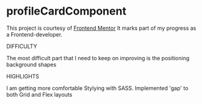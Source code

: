 # profileCardComponent
This project is courtesy of <a href="https://www.frontendmentor.io?ref=challenge" target="_blank">Frontend Mentor</a> It marks part of my progress  as a Frontend-developer.

DIFFICULTY

The most difficult part that I need to keep on improving is the positioning background shapes 

HIGHLIGHTS

I am getting more comfortable Stylying with SASS. Implemented 'gap' to both Grid and Flex layouts
